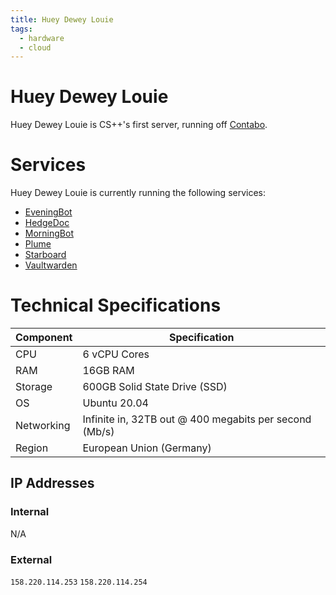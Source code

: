 ```yaml
---
title: Huey Dewey Louie
tags:
  - hardware
  - cloud
---
```

# Huey Dewey Louie
Huey Dewey Louie is CS++'s first server, running off [Contabo](https://contabo.com).

# Services
Huey Dewey Louie is currently running the following services:
- [EveningBot](../../services/eveningbot.md)
- [HedgeDoc](../../services/hedgedoc.md)
- [MorningBot](../../services/morningbot.md)
- [Plume](../../services/plume.md)
- [Starboard](../../services/starboard.md)
- [Vaultwarden](../../services/vaultwarden.md)

# Technical Specifications

| Component  | Specification                                          |
| ---------- | ------------------------------------------------------ |
| CPU        | 6 vCPU Cores                                           |
| RAM        | 16GB RAM                                               |
| Storage    | 600GB Solid State Drive (SSD)                          |
| OS         | Ubuntu 20.04                                           |
| Networking | Infinite in, 32TB out @ 400 megabits per second (Mb/s) |
| Region     | European Union (Germany)                               |

## IP Addresses
### Internal
N/A

### External
`158.220.114.253`
`158.220.114.254`
